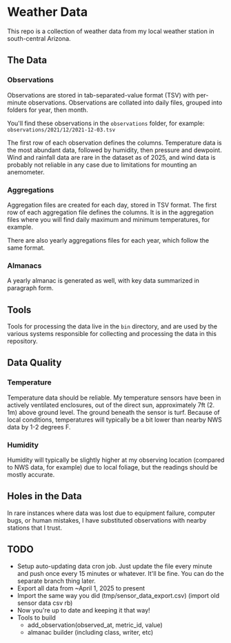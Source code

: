 # Weather Data

This repo is a collection of weather data from my local weather station in 
south-central Arizona. 

## The Data

### Observations

Observations are stored in tab-separated-value format (TSV) with per-minute
observations. Observations are collated into daily files, grouped into folders
for year, then month. 

You'll find these observations in the `observations` folder, for example:
`observations/2021/12/2021-12-03.tsv`

The first row of each observation defines the columns. Temperature data is the
most abundant data, followed by humidity, then pressure and dewpoint. Wind and
rainfall data are rare in the dataset as of 2025, and wind data is probably 
not reliable in any case due to limitations for mounting an anemometer. 

### Aggregations

Aggregation files are created for each day, stored in TSV format. The first row
of each aggregation file defines the columns. It is in the aggregation files
where you will find daily maximum and minimum temperatures, for example.

There are also yearly aggregations files for each year, which follow the same
format.

### Almanacs

A yearly almanac is generated as well, with key data summarized in paragraph 
form.

## Tools

Tools for processing the data live in the `bin` directory, and are used by the
various systems responsible for collecting and processing the data in this
repository.

## Data Quality

### Temperature

Temperature data should be reliable. My temperature sensors have been in 
actively ventilated enclosures, out of the direct sun, approximately 7ft (2.
1m) above ground level. The ground beneath the sensor is turf. Because of 
local conditions, temperatures will typically be a bit lower than nearby NWS 
data by 1-2 degrees F.

### Humidity

Humidity will typically be slightly higher at my observing location 
(compared to NWS data, for example) due to local foliage, but the readings 
should be mostly accurate.

## Holes in the Data

In rare instances where data was lost due to equipment failure, computer
bugs, or human mistakes, I have substituted observations with nearby
stations that I trust.

## TODO

- Setup auto-updating data cron job. Just update the file every minute and 
  push once every 15 minutes or whatever. It'll be fine. You can do the 
  separate branch thing later.
- Export all data from ~April 1, 2025 to present
- Import the same way you did (tmp/sensor_data_export.csv) (import old 
  sensor data csv rb)
- Now you're up to date and keeping it that way!
- Tools to build
  - add_observation(observed_at, metric_id, value)
  - almanac builder (including class, writer, etc)
